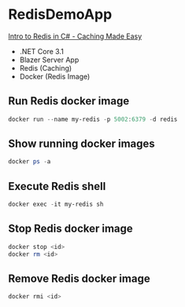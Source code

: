 # RedisDemoApp

[Intro to Redis in C# - Caching Made Easy](https://www.youtube.com/watch?v=UrQWii_kfIE)

- .NET Core 3.1
- Blazer Server App
- Redis (Caching)
- Docker (Redis Image)

## Run Redis docker image

```powershell
docker run --name my-redis -p 5002:6379 -d redis
```

## Show running docker images

```powershell
docker ps -a
```

## Execute Redis shell

```powershell
docker exec -it my-redis sh
```

## Stop Redis docker image

```powershell
docker stop <id>
docker rm <id>
```

## Remove Redis docker image

```powershell
docker rmi <id>
```
